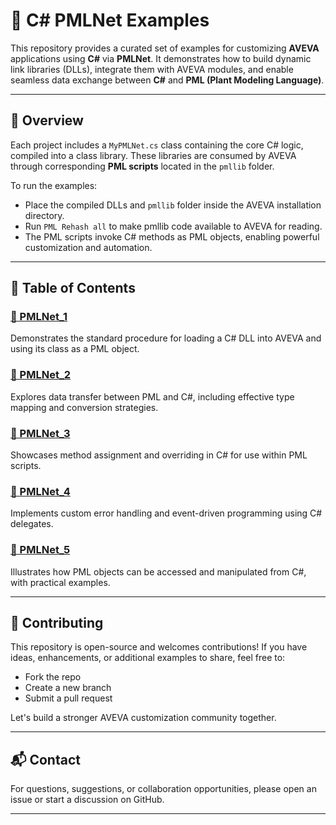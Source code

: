 # 🚀 C# PMLNet Examples

This repository provides a curated set of examples for customizing **AVEVA** applications using **C#** via **PMLNet**. It demonstrates how to build dynamic link libraries (DLLs), integrate them with AVEVA modules, and enable seamless data exchange between **C#** and **PML (Plant Modeling Language)**.

---

## 📘 Overview

Each project includes a `MyPMLNet.cs` class containing the core C# logic, compiled into a class library. These libraries are consumed by AVEVA through corresponding **PML scripts** located in the `pmllib` folder.

To run the examples:

- Place the compiled DLLs and `pmllib` folder inside the AVEVA installation directory.
- Run `PML Rehash all` to make pmllib code available to AVEVA for reading.
- The PML scripts invoke C# methods as PML objects, enabling powerful customization and automation.

---

## 📂 Table of Contents

### [🔹 PMLNet_1](./PMLNet/PMLNet_1/README.md)
Demonstrates the standard procedure for loading a C# DLL into AVEVA and using its class as a PML object.

### [🔹 PMLNet_2](./PMLNet/PMLNet_2/README.md)
Explores data transfer between PML and C#, including effective type mapping and conversion strategies.

### [🔹 PMLNet_3](./PMLNet/PMLNet_3/README.md)
Showcases method assignment and overriding in C# for use within PML scripts.

### [🔹 PMLNet_4](./PMLNet/PMLNet_4/README.md)
Implements custom error handling and event-driven programming using C# delegates.

### [🔹 PMLNet_5](./PMLNet/PMLNet_5/README.md)
Illustrates how PML objects can be accessed and manipulated from C#, with practical examples.

---

## 🤝 Contributing

This repository is open-source and welcomes contributions! If you have ideas, enhancements, or additional examples to share, feel free to:

- Fork the repo
- Create a new branch
- Submit a pull request

Let's build a stronger AVEVA customization community together.

---

## 📬 Contact

For questions, suggestions, or collaboration opportunities, please open an issue or start a discussion on GitHub.

---